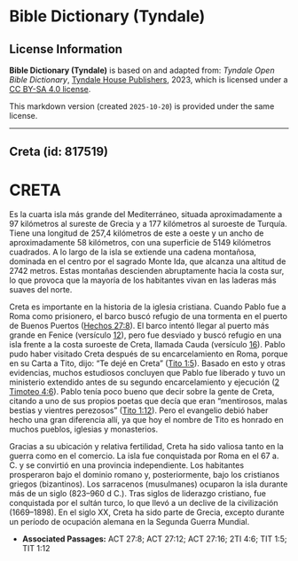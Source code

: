 # Bible Dictionary (Tyndale)

## License Information

**Bible Dictionary (Tyndale)** is based on and adapted from: _Tyndale Open Bible Dictionary_, [Tyndale House Publishers](https://tyndaleopenresources.com/), 2023, which is licensed under a [CC BY-SA 4.0 license](https://creativecommons.org/licenses/by-sa/4.0/legalcode.en).

This markdown version (created `2025-10-20`) is provided under the same license.



--------------------------------

## Creta (id: 817519)

CRETA
=====

Es la cuarta isla más grande del Mediterráneo, situada aproximadamente a 97 kilómetros al sureste de Grecia y a 177 kilómetros al suroeste de Turquía. Tiene una longitud de 257,4 kilómetros de este a oeste y un ancho de aproximadamente 58 kilómetros, con una superficie de 5149 kilómetros cuadrados. A lo largo de la isla se extiende una cadena montañosa, dominada en el centro por el sagrado Monte Ida, que alcanza una altitud de 2742 metros. Estas montañas descienden abruptamente hacia la costa sur, lo que provoca que la mayoría de los habitantes vivan en las laderas más suaves del norte.

Creta es importante en la historia de la iglesia cristiana. Cuando Pablo fue a Roma como prisionero, el barco buscó refugio de una tormenta en el puerto de Buenos Puertos ([Hechos 27:8](https://ref.ly/Acts27:8)). El barco intentó llegar al puerto más grande en Fenice (versículo [12](https://ref.ly/Acts27:12)), pero fue desviado y buscó refugio en una isla frente a la costa suroeste de Creta, llamada Cauda (versículo [16](https://ref.ly/Acts27:16)). Pablo pudo haber visitado Creta después de su encarcelamiento en Roma, porque en su Carta a Tito, dijo: “Te dejé en Creta” ([Tito 1:5](https://ref.ly/Titus1:5)). Basado en esto y otras evidencias, muchos estudiosos concluyen que Pablo fue liberado y tuvo un ministerio extendido antes de su segundo encarcelamiento y ejecución ([2 Timoteo 4:6](https://ref.ly/2Tim4:6)). Pablo tenía poco bueno que decir sobre la gente de Creta, citando a uno de sus propios poetas que decía que eran “mentirosos, malas bestias y vientres perezosos” ([Tito 1:12](https://ref.ly/Titus1:12)). Pero el evangelio debió haber hecho una gran diferencia allí, ya que hoy el nombre de Tito es honrado en muchos pueblos, iglesias y monasterios.

Gracias a su ubicación y relativa fertilidad, Creta ha sido valiosa tanto en la guerra como en el comercio. La isla fue conquistada por Roma en el 67 a. C. y se convirtió en una provincia independiente. Los habitantes prosperaron bajo el dominio romano y, posteriormente, bajo los cristianos griegos (bizantinos). Los sarracenos (musulmanes) ocuparon la isla durante más de un siglo (823–960 d C.). Tras siglos de liderazgo cristiano, fue conquistada por el sultán turco, lo que llevó a un declive de la civilización (1669–1898\). En el siglo XX, Creta ha sido parte de Grecia, excepto durante un período de ocupación alemana en la Segunda Guerra Mundial.

* **Associated Passages:** ACT 27:8; ACT 27:12; ACT 27:16; 2TI 4:6; TIT 1:5; TIT 1:12

